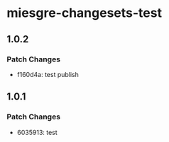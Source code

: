 # miesgre-changesets-test

## 1.0.2

### Patch Changes

- f160d4a: test publish

## 1.0.1

### Patch Changes

- 6035913: test
